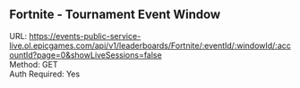 ## Fortnite - Tournament Event Window

URL: https://events-public-service-live.ol.epicgames.com/api/v1/leaderboards/Fortnite/:eventId/:windowId/:accountId?page=0&showLiveSessions=false \
Method: GET \
Auth Required: Yes
